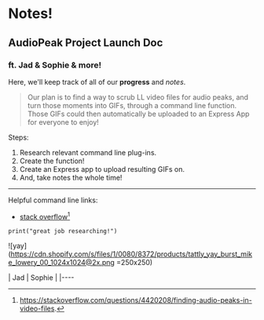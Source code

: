 # Notes!

## AudioPeak Project Launch Doc

### ft. Jad & Sophie & more!

Here, we'll keep track of all of our **progress** and *notes*.

> Our plan is to find a way to scrub LL video files for audio peaks, and turn those moments into GIFs, through a command line function. Those GIFs could then automatically be uploaded to an Express App for everyone to enjoy!

Steps:
1. Research relevant command line plug-ins.
2. Create the function!
3. Create an Express app to upload resulting GIFs on.
4. And, take notes the whole time!

---

Helpful command line links: 
- [stack overflow](https://stackoverflow.com/questions/4420208/finding-audio-peaks-in-video-files)[^1]

[^1]: https://stackoverflow.com/questions/4420208/finding-audio-peaks-in-video-files.

`print("great job researching!")`

![yay](https://cdn.shopify.com/s/files/1/0080/8372/products/tattly_yay_burst_mike_lowery_00_1024x1024@2x.png =250x250)

| Jad | Sophie |
|----
<!--stackedit_data:
eyJoaXN0b3J5IjpbLTc4MjAzOTg0OSwtMjA2MjAwODc0Ml19
-->
